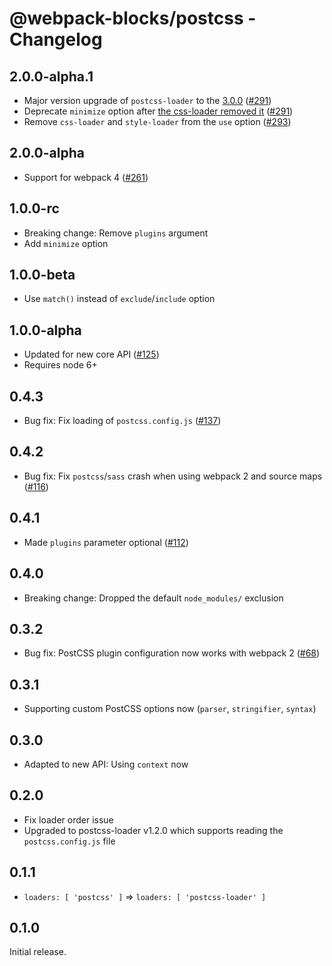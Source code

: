 # @webpack-blocks/postcss - Changelog

## 2.0.0-alpha.1

- Major version upgrade of `postcss-loader` to the
  [3.0.0](https://github.com/postcss/postcss-loader/releases/tag/v3.0.0)
  ([#291](https://github.com/andywer/webpack-blocks/pull/291))
- Deprecate `minimize` option after
  [the css-loader removed it](https://github.com/webpack-contrib/css-loader/releases/tag/v1.0.0)
  ([#291](https://github.com/andywer/webpack-blocks/pull/291))
- Remove `css-loader` and `style-loader` from the `use` option
  ([#293](https://github.com/andywer/webpack-blocks/pull/293))

## 2.0.0-alpha

- Support for webpack 4 ([#261](https://github.com/andywer/webpack-blocks/pull/261))

## 1.0.0-rc

- Breaking change: Remove `plugins` argument
- Add `minimize` option

## 1.0.0-beta

- Use `match()` instead of `exclude`/`include` option

## 1.0.0-alpha

- Updated for new core API ([#125](https://github.com/andywer/webpack-blocks/issues/125))
- Requires node 6+

## 0.4.3

- Bug fix: Fix loading of `postcss.config.js`
  ([#137](https://github.com/andywer/webpack-blocks/pull/137))

## 0.4.2

- Bug fix: Fix `postcss`/`sass` crash when using webpack 2 and source maps
  ([#116](https://github.com/andywer/webpack-blocks/issues/116))

## 0.4.1

- Made `plugins` parameter optional ([#112](https://github.com/andywer/webpack-blocks/issues/112))

## 0.4.0

- Breaking change: Dropped the default `node_modules/` exclusion

## 0.3.2

- Bug fix: PostCSS plugin configuration now works with webpack 2
  ([#68](https://github.com/andywer/webpack-blocks/issues/68))

## 0.3.1

- Supporting custom PostCSS options now (`parser`, `stringifier`, `syntax`)

## 0.3.0

- Adapted to new API: Using `context` now

## 0.2.0

- Fix loader order issue
- Upgraded to postcss-loader v1.2.0 which supports reading the `postcss.config.js` file

## 0.1.1

- `loaders: [ 'postcss' ]` => `loaders: [ 'postcss-loader' ]`

## 0.1.0

Initial release.

